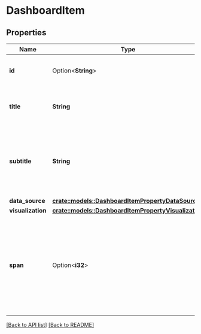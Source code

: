# DashboardItem

## Properties

Name | Type | Description | Notes
------------ | ------------- | ------------- | -------------
**id** | Option<**String**> | Dashboard item identifier (UUID) | [readonly]
**title** | **String** | A human-readable title for the dashboard item | 
**subtitle** | **String** | A human-readable subtitle for the dashboard item. Often a description of the visualization. | 
**data_source** | [**crate::models::DashboardItemPropertyDataSource**](DashboardItemPropertyDataSource.md) |  | 
**visualization** | [**crate::models::DashboardItemPropertyVisualization**](DashboardItemPropertyVisualization.md) |  | 
**span** | Option<**i32**> | The number of columns for the dashboard item to span. Dashboards are rendered on a 12-column grid on \"desktop\" screen sizes. | [default to 4]

[[Back to API list]](../README.md#documentation-for-api-endpoints) [[Back to README]](../README.md)


